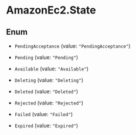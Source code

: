 # AmazonEc2.State

## Enum


* `PendingAcceptance` (value: `"PendingAcceptance"`)

* `Pending` (value: `"Pending"`)

* `Available` (value: `"Available"`)

* `Deleting` (value: `"Deleting"`)

* `Deleted` (value: `"Deleted"`)

* `Rejected` (value: `"Rejected"`)

* `Failed` (value: `"Failed"`)

* `Expired` (value: `"Expired"`)


